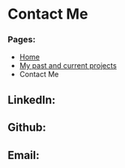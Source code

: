 <body>
	<h1>
		Contact Me
	</h1>
	<h3> Pages: </h3>
	<ul>
		<li><a href="index.html">Home</a></li>
		<li><a href="MyProjects.html">My past and current projects</a></li>
		<li>Contact Me</li>
	</ul>
	<h2>
	LinkedIn: 
	</h2>
	<h2>
	Github: 
	</h2>
	<h2>
	Email: 
	</h2>
</body>